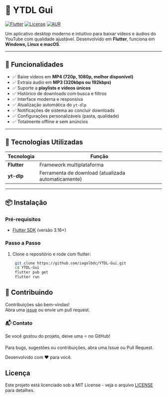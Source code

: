 # 🎵 YTDL Gui

[![Flutter](https://img.shields.io/badge/Flutter-3.x-blue.svg)](https://flutter.dev)
[![License](https://img.shields.io/badge/license-MIT-green.svg)](LICENSE)
[![AUR](https://img.shields.io/badge/AUR-available-orange.svg)](https://aur.archlinux.org/)


Um aplicativo desktop moderno e intuitivo para baixar vídeos e áudios do YouTube com qualidade ajustável. Desenvolvido em **Flutter**, funciona em **Windows, Linux e macOS**.

---

## 🌟 Funcionalidades

- ✅ Baixe vídeos em **MP4 (720p, 1080p, melhor disponível)**
- ✅ Extraia áudio em **MP3 (320kbps ou 192kbps)**
- ✅ Suporte a **playlists e vídeos únicos**
- ✅ Histórico de downloads com busca e filtros
- ✅ Interface moderna e responsiva
- ✅ Atualização automática do `yt-dlp`
- ✅ Notificações de sistema ao concluir downloads
- ✅ Configurações personalizáveis (pasta, qualidade)
- ✅ Totalmente offline e sem anúncios

---

## 🚀 Tecnologias Utilizadas

| Tecnologia | Função |
|----------|--------|
| **Flutter** | Framework multiplataforma |
| **yt-dlp** | Ferramenta de download (atualizada automaticamente) |

---

## 📦 Instalação

### Pré-requisitos

- [Flutter SDK](https://docs.flutter.dev/get-started/install) (versão 3.16+)

### Passo a Passo

1. Clone o repositório e rode com flutter:
   ```bash
    git clone https://github.com/iagolbdc/YTDL-Gui.git
    cd YTDL-Gui
    flutter pub get
    flutter run
   ```

## 🤝 Contribuindo

Contribuições são bem-vindas!\
Abra uma [issue](https://github.com/iagolbdc/YTDL-Gui/issues) ou
envie um pull request.

### 📬 Contato
Se você gostou do projeto, deixe uma ⭐ no GitHub!

Para bugs, sugestões ou contribuições, abra uma Issue ou Pull Request.

Desenvolvido com ❤️ para você.

## Licença

Este projeto está licenciado sob a MIT License - veja o arquivo [LICENSE](LICENSE) para detalhes.